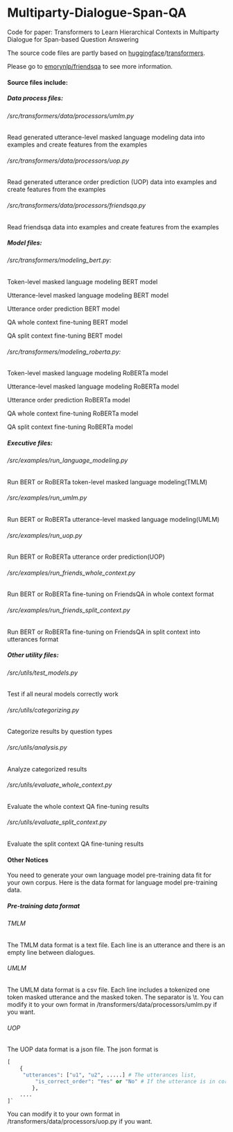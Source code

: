 # Multiparty-Dialogue-Span-QA

Code for paper: Transformers to Learn Hierarchical Contexts in Multiparty Dialogue for Span-based Question Answering

The source code files are partly based on [huggingface](https://github.com/huggingface)/[transformers](https://github.com/huggingface/transformers).

Please go to [emorynlp/friendsqa](https://github.com/emorynlp/friendsqa) to see more information.

#### Source files include:

##### Data process files:

###### /src/transformers/data/processors/umlm.py 

  Read generated utterance-level masked language modeling data into examples and create features from the examples

###### /src/transformers/data/processors/uop.py 

  Read generated utterance order prediction (UOP) data into examples and create features from the examples
###### /src/transformers/data/processors/friendsqa.py 

  Read friendsqa data into examples and create features from the examples

##### Model files:

###### /src/transformers/modeling_bert.py:

  Token-level masked language modeling BERT model 

  Utterance-level masked language modeling BERT model 

  Utterance order prediction BERT model 

  QA whole context fine-tuning BERT model  

  QA split context fine-tuning BERT model

###### /src/transformers/modeling_roberta.py:

  Token-level masked language modeling RoBERTa model 

  Utterance-level masked language modeling RoBERTa model 

  Utterance order prediction RoBERTa model 

  QA whole context fine-tuning RoBERTa model  

  QA split context fine-tuning RoBERTa model 

##### Executive files:

###### /src/examples/run_language_modeling.py

  Run BERT or RoBERTa token-level masked language modeling(TMLM)
###### /src/examples/run_umlm.py

  Run BERT or RoBERTa utterance-level masked language modeling(UMLM)
###### /src/examples/run_uop.py 

  Run BERT or RoBERTa utterance order prediction(UOP)
###### /src/examples/run_friends_whole_context.py 

  Run BERT or RoBERTa fine-tuning on FriendsQA in whole context format
###### /src/examples/run_friends_split_context.py 

  Run BERT or RoBERTa fine-tuning on FriendsQA in split context into utterances format

##### Other utility files:

###### /src/utils/test_models.py

  Test if all neural models correctly work
###### /src/utils/categorizing.py

  Categorize results by question types
###### /src/utils/analysis.py

  Analyze categorized results
###### /src/utils/evaluate_whole_context.py

  Evaluate the whole context QA fine-tuning results 
###### /src/utils/evaluate_split_context.py

  Evaluate the split context QA fine-tuning results

#### Other Notices

You need to generate your own language model pre-training data fit for your own corpus.
Here is the data format for language model pre-training data.

##### Pre-training data format

###### TMLM 

  The TMLM data format is a text file.
  Each line is an utterance and there is an empty line between dialogues.

###### UMLM

  The UMLM data format is a csv file.
  Each line includes a tokenized one token masked utterance and the masked token. The separator is \t.
  You can modify it to your own format in /transformers/data/processors/umlm.py if you want.

###### UOP

  The UOP data format is a json file.
  The json format is 

```python
[
    {
     "utterances": ["u1", "u2", .....] # The utterances list, 		
		 "is_correct_order": "Yes" or "No" # If the utterance is in correct order or not
		},
    ....
]`
```

  You can modify it to your own format in /transformers/data/processors/uop.py if you want.

